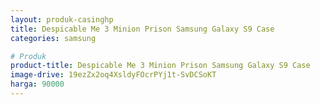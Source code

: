 ```yaml
---
layout: produk-casinghp
title: Despicable Me 3 Minion Prison Samsung Galaxy S9 Case
categories: samsung

# Produk
product-title: Despicable Me 3 Minion Prison Samsung Galaxy S9 Case
image-drive: 19ezZx2oq4XsldyFOcrPYj1t-SvDCSoKT
harga: 90000
---
```

